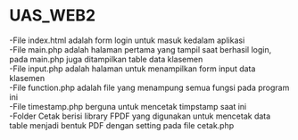 # UAS_WEB2
-File index.html adalah form login untuk masuk kedalam aplikasi
<br>-File main.php adalah halaman pertama yang tampil saat berhasil login, pada main.php juga ditampilkan table data klasemen
<br>-File input.php adalah halaman untuk menampilkan form input data klasemen
<br>-File function.php adalah file yang menampung semua fungsi pada program ini
<br>-File timestamp.php berguna untuk mencetak timpstamp saat ini
<br>-Folder Cetak berisi library FPDF yang digunakan untuk mencetak data table menjadi bentuk PDF dengan setting pada file cetak.php
